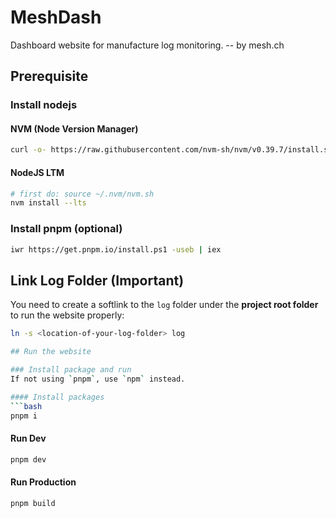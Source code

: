 # MeshDash

Dashboard website for manufacture log monitoring. -- by mesh.ch

## Prerequisite

### Install nodejs

#### NVM (Node Version Manager)

```bash
curl -o- https://raw.githubusercontent.com/nvm-sh/nvm/v0.39.7/install.sh | bash
```

#### NodeJS LTM

```bash
# first do: source ~/.nvm/nvm.sh
nvm install --lts
```

### Install pnpm (optional)

```bash
iwr https://get.pnpm.io/install.ps1 -useb | iex

```

## Link Log Folder (Important)

You need to create a softlink to the `log` folder under the **project root folder** to run the website properly:

````bash
ln -s <location-of-your-log-folder> log

## Run the website

### Install package and run
If not using `pnpm`, use `npm` instead.

#### Install packages
```bash
pnpm i
````

#### Run Dev

```bash
pnpm dev
```

#### Run Production

```bash
pnpm build
```
